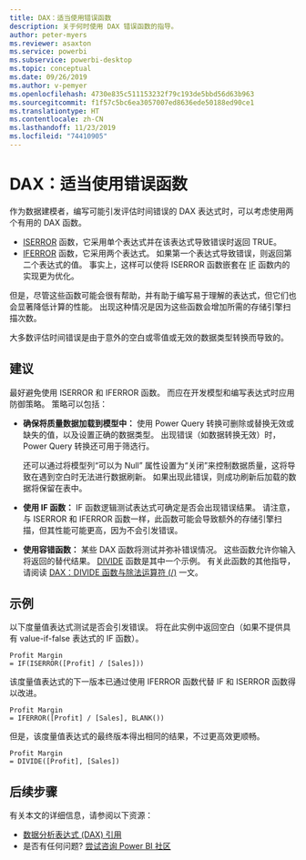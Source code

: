 ```yaml
---
title: DAX：适当使用错误函数
description: 关于何时使用 DAX 错误函数的指导。
author: peter-myers
ms.reviewer: asaxton
ms.service: powerbi
ms.subservice: powerbi-desktop
ms.topic: conceptual
ms.date: 09/26/2019
ms.author: v-pemyer
ms.openlocfilehash: 4730e835c511153232f79c193de5bbd56d63b963
ms.sourcegitcommit: f1f57c5bc6ea3057007ed8636ede50188ed90ce1
ms.translationtype: HT
ms.contentlocale: zh-CN
ms.lasthandoff: 11/23/2019
ms.locfileid: "74410905"
---
```

# <a name="dax-appropriate-use-of-error-functions"></a>DAX：适当使用错误函数

作为数据建模者，编写可能引发评估时间错误的 DAX 表达式时，可以考虑使用两个有用的 DAX 函数。

- [ISERROR](/dax/iserror-function-dax) 函数，它采用单个表达式并在该表达式导致错误时返回 TRUE。
- [IFERROR](/dax/iferror-function-dax) 函数，它采用两个表达式。 如果第一个表达式导致错误，则返回第二个表达式的值。 事实上，这样可以使将 ISERROR 函数嵌套在 [IF](/dax/if-function-dax) 函数内的实现更为优化。

但是，尽管这些函数可能会很有帮助，并有助于编写易于理解的表达式，但它们也会显著降低计算的性能。 出现这种情况是因为这些函数会增加所需的存储引擎扫描次数。

大多数评估时间错误是由于意外的空白或零值或无效的数据类型转换而导致的。

## <a name="recommendations"></a>建议

最好避免使用 ISERROR 和 IFERROR 函数。 而应在开发模型和编写表达式时应用防御策略。 策略可以包括：

- **确保将质量数据加载到模型中：** 使用 Power Query 转换可删除或替换无效或缺失的值，以及设置正确的数据类型。 出现错误（如数据转换无效）时，Power Query 转换还可用于筛选行。

    还可以通过将模型列“可以为 Null”  属性设置为“关闭”来控制数据质量，这将导致在遇到空白时无法进行数据刷新。 如果出现此错误，则成功刷新后加载的数据将保留在表中。
- **使用 IF 函数：** IF 函数逻辑测试表达式可确定是否会出现错误结果。 请注意，与 ISERROR 和 IFERROR 函数一样，此函数可能会导致额外的存储引擎扫描，但其性能可能更高，因为不会引发错误。
- **使用容错函数：** 某些 DAX 函数将测试并弥补错误情况。 这些函数允许你输入将返回的替代结果。 [DIVIDE](/dax/divide-function-dax) 函数是其中一个示例。 有关此函数的其他指导，请阅读 [DAX：DIVIDE 函数与除法运算符 (/)](dax-divide-function-operator.md) 一文。

## <a name="example"></a>示例

以下度量值表达式测试是否会引发错误。 将在此实例中返回空白（如果不提供具有 value-if-false 表达式的 IF 函数）。

```dax
Profit Margin
= IF(ISERROR([Profit] / [Sales]))
```

该度量值表达式的下一版本已通过使用 IFERROR 函数代替 IF 和 ISERROR 函数得以改进。

```dax
Profit Margin
= IFERROR([Profit] / [Sales], BLANK())
```

但是，该度量值表达式的最终版本得出相同的结果，不过更高效更顺畅。

```dax
Profit Margin
= DIVIDE([Profit], [Sales])
```

## <a name="next-steps"></a>后续步骤

有关本文的详细信息，请参阅以下资源：

- [数据分析表达式 (DAX) 引用](/dax/)
- 是否有任何问题? [尝试咨询 Power BI 社区](https://community.powerbi.com/)
